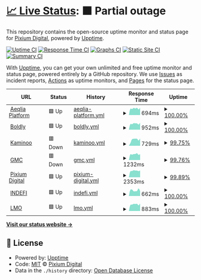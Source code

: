 # [📈 Live Status](https://demo.upptime.js.org): <!--live status--> **🟧 Partial outage**

This repository contains the open-source uptime monitor and status page for [Pixium Digital](https://pixiumdigital.com), powered by [Upptime](https://github.com/upptime/upptime).

[![Uptime CI](https://github.com/koj-co/upptime/workflows/Uptime%20CI/badge.svg)](https://github.com/koj-co/upptime/actions?query=workflow%3A%22Uptime+CI%22)
[![Response Time CI](https://github.com/koj-co/upptime/workflows/Response%20Time%20CI/badge.svg)](https://github.com/koj-co/upptime/actions?query=workflow%3A%22Response+Time+CI%22)
[![Graphs CI](https://github.com/koj-co/upptime/workflows/Graphs%20CI/badge.svg)](https://github.com/koj-co/upptime/actions?query=workflow%3A%22Graphs+CI%22)
[![Static Site CI](https://github.com/koj-co/upptime/workflows/Static%20Site%20CI/badge.svg)](https://github.com/koj-co/upptime/actions?query=workflow%3A%22Static+Site+CI%22)
[![Summary CI](https://github.com/koj-co/upptime/workflows/Summary%20CI/badge.svg)](https://github.com/koj-co/upptime/actions?query=workflow%3A%22Summary+CI%22)

With [Upptime](https://upptime.js.org), you can get your own unlimited and free uptime monitor and status page, powered entirely by a GitHub repository. We use [Issues](https://github.com/pixiumdigital/uptime/issues) as incident reports, [Actions](https://github.com/pixiumdigital/uptime/actions) as uptime monitors, and [Pages](https://demo.upptime.js.org) for the status page.

<!--start: status pages-->
<!-- This summary is generated by Upptime (https://github.com/upptime/upptime) -->
<!-- Do not edit this manually, your changes will be overwritten -->
<!-- prettier-ignore -->
| URL | Status | History | Response Time | Uptime |
| --- | ------ | ------- | ------------- | ------ |
| <img alt="" src="https://favicons.githubusercontent.com/app.aeqlia.com" height="13"> [Aeqlia Platform](https://app.aeqlia.com/ping.html) | 🟩 Up | [aeqlia-platform.yml](https://github.com/pixiumdigital/uptime/commits/HEAD/history/aeqlia-platform.yml) | <details><summary><img alt="Response time graph" src="./graphs/aeqlia-platform/response-time-week.png" height="20"> 694ms</summary><br><a href="https://pixiumdigital.github.io/uptime/history/aeqlia-platform"><img alt="Response time 711" src="https://img.shields.io/endpoint?url=https%3A%2F%2Fraw.githubusercontent.com%2Fpixiumdigital%2Fuptime%2FHEAD%2Fapi%2Faeqlia-platform%2Fresponse-time.json"></a><br><a href="https://pixiumdigital.github.io/uptime/history/aeqlia-platform"><img alt="24-hour response time 759" src="https://img.shields.io/endpoint?url=https%3A%2F%2Fraw.githubusercontent.com%2Fpixiumdigital%2Fuptime%2FHEAD%2Fapi%2Faeqlia-platform%2Fresponse-time-day.json"></a><br><a href="https://pixiumdigital.github.io/uptime/history/aeqlia-platform"><img alt="7-day response time 694" src="https://img.shields.io/endpoint?url=https%3A%2F%2Fraw.githubusercontent.com%2Fpixiumdigital%2Fuptime%2FHEAD%2Fapi%2Faeqlia-platform%2Fresponse-time-week.json"></a><br><a href="https://pixiumdigital.github.io/uptime/history/aeqlia-platform"><img alt="30-day response time 693" src="https://img.shields.io/endpoint?url=https%3A%2F%2Fraw.githubusercontent.com%2Fpixiumdigital%2Fuptime%2FHEAD%2Fapi%2Faeqlia-platform%2Fresponse-time-month.json"></a><br><a href="https://pixiumdigital.github.io/uptime/history/aeqlia-platform"><img alt="1-year response time 707" src="https://img.shields.io/endpoint?url=https%3A%2F%2Fraw.githubusercontent.com%2Fpixiumdigital%2Fuptime%2FHEAD%2Fapi%2Faeqlia-platform%2Fresponse-time-year.json"></a></details> | <details><summary><a href="https://pixiumdigital.github.io/uptime/history/aeqlia-platform">100.00%</a></summary><a href="https://pixiumdigital.github.io/uptime/history/aeqlia-platform"><img alt="All-time uptime 99.77%" src="https://img.shields.io/endpoint?url=https%3A%2F%2Fraw.githubusercontent.com%2Fpixiumdigital%2Fuptime%2FHEAD%2Fapi%2Faeqlia-platform%2Fuptime.json"></a><br><a href="https://pixiumdigital.github.io/uptime/history/aeqlia-platform"><img alt="24-hour uptime 100.00%" src="https://img.shields.io/endpoint?url=https%3A%2F%2Fraw.githubusercontent.com%2Fpixiumdigital%2Fuptime%2FHEAD%2Fapi%2Faeqlia-platform%2Fuptime-day.json"></a><br><a href="https://pixiumdigital.github.io/uptime/history/aeqlia-platform"><img alt="7-day uptime 100.00%" src="https://img.shields.io/endpoint?url=https%3A%2F%2Fraw.githubusercontent.com%2Fpixiumdigital%2Fuptime%2FHEAD%2Fapi%2Faeqlia-platform%2Fuptime-week.json"></a><br><a href="https://pixiumdigital.github.io/uptime/history/aeqlia-platform"><img alt="30-day uptime 100.00%" src="https://img.shields.io/endpoint?url=https%3A%2F%2Fraw.githubusercontent.com%2Fpixiumdigital%2Fuptime%2FHEAD%2Fapi%2Faeqlia-platform%2Fuptime-month.json"></a><br><a href="https://pixiumdigital.github.io/uptime/history/aeqlia-platform"><img alt="1-year uptime 99.64%" src="https://img.shields.io/endpoint?url=https%3A%2F%2Fraw.githubusercontent.com%2Fpixiumdigital%2Fuptime%2FHEAD%2Fapi%2Faeqlia-platform%2Fuptime-year.json"></a></details>
| <img alt="" src="https://favicons.githubusercontent.com/live.boldly.app" height="13"> [Boldly](https://live.boldly.app/ping.html) | 🟩 Up | [boldly.yml](https://github.com/pixiumdigital/uptime/commits/HEAD/history/boldly.yml) | <details><summary><img alt="Response time graph" src="./graphs/boldly/response-time-week.png" height="20"> 952ms</summary><br><a href="https://pixiumdigital.github.io/uptime/history/boldly"><img alt="Response time 954" src="https://img.shields.io/endpoint?url=https%3A%2F%2Fraw.githubusercontent.com%2Fpixiumdigital%2Fuptime%2FHEAD%2Fapi%2Fboldly%2Fresponse-time.json"></a><br><a href="https://pixiumdigital.github.io/uptime/history/boldly"><img alt="24-hour response time 1080" src="https://img.shields.io/endpoint?url=https%3A%2F%2Fraw.githubusercontent.com%2Fpixiumdigital%2Fuptime%2FHEAD%2Fapi%2Fboldly%2Fresponse-time-day.json"></a><br><a href="https://pixiumdigital.github.io/uptime/history/boldly"><img alt="7-day response time 952" src="https://img.shields.io/endpoint?url=https%3A%2F%2Fraw.githubusercontent.com%2Fpixiumdigital%2Fuptime%2FHEAD%2Fapi%2Fboldly%2Fresponse-time-week.json"></a><br><a href="https://pixiumdigital.github.io/uptime/history/boldly"><img alt="30-day response time 939" src="https://img.shields.io/endpoint?url=https%3A%2F%2Fraw.githubusercontent.com%2Fpixiumdigital%2Fuptime%2FHEAD%2Fapi%2Fboldly%2Fresponse-time-month.json"></a><br><a href="https://pixiumdigital.github.io/uptime/history/boldly"><img alt="1-year response time 951" src="https://img.shields.io/endpoint?url=https%3A%2F%2Fraw.githubusercontent.com%2Fpixiumdigital%2Fuptime%2FHEAD%2Fapi%2Fboldly%2Fresponse-time-year.json"></a></details> | <details><summary><a href="https://pixiumdigital.github.io/uptime/history/boldly">100.00%</a></summary><a href="https://pixiumdigital.github.io/uptime/history/boldly"><img alt="All-time uptime 99.98%" src="https://img.shields.io/endpoint?url=https%3A%2F%2Fraw.githubusercontent.com%2Fpixiumdigital%2Fuptime%2FHEAD%2Fapi%2Fboldly%2Fuptime.json"></a><br><a href="https://pixiumdigital.github.io/uptime/history/boldly"><img alt="24-hour uptime 100.00%" src="https://img.shields.io/endpoint?url=https%3A%2F%2Fraw.githubusercontent.com%2Fpixiumdigital%2Fuptime%2FHEAD%2Fapi%2Fboldly%2Fuptime-day.json"></a><br><a href="https://pixiumdigital.github.io/uptime/history/boldly"><img alt="7-day uptime 100.00%" src="https://img.shields.io/endpoint?url=https%3A%2F%2Fraw.githubusercontent.com%2Fpixiumdigital%2Fuptime%2FHEAD%2Fapi%2Fboldly%2Fuptime-week.json"></a><br><a href="https://pixiumdigital.github.io/uptime/history/boldly"><img alt="30-day uptime 100.00%" src="https://img.shields.io/endpoint?url=https%3A%2F%2Fraw.githubusercontent.com%2Fpixiumdigital%2Fuptime%2FHEAD%2Fapi%2Fboldly%2Fuptime-month.json"></a><br><a href="https://pixiumdigital.github.io/uptime/history/boldly"><img alt="1-year uptime 99.97%" src="https://img.shields.io/endpoint?url=https%3A%2F%2Fraw.githubusercontent.com%2Fpixiumdigital%2Fuptime%2FHEAD%2Fapi%2Fboldly%2Fuptime-year.json"></a></details>
| <img alt="" src="https://favicons.githubusercontent.com/app.kaminoo.com" height="13"> [Kaminoo](https://app.kaminoo.com/ping.html) | 🟥 Down | [kaminoo.yml](https://github.com/pixiumdigital/uptime/commits/HEAD/history/kaminoo.yml) | <details><summary><img alt="Response time graph" src="./graphs/kaminoo/response-time-week.png" height="20"> 729ms</summary><br><a href="https://pixiumdigital.github.io/uptime/history/kaminoo"><img alt="Response time 762" src="https://img.shields.io/endpoint?url=https%3A%2F%2Fraw.githubusercontent.com%2Fpixiumdigital%2Fuptime%2FHEAD%2Fapi%2Fkaminoo%2Fresponse-time.json"></a><br><a href="https://pixiumdigital.github.io/uptime/history/kaminoo"><img alt="24-hour response time 856" src="https://img.shields.io/endpoint?url=https%3A%2F%2Fraw.githubusercontent.com%2Fpixiumdigital%2Fuptime%2FHEAD%2Fapi%2Fkaminoo%2Fresponse-time-day.json"></a><br><a href="https://pixiumdigital.github.io/uptime/history/kaminoo"><img alt="7-day response time 729" src="https://img.shields.io/endpoint?url=https%3A%2F%2Fraw.githubusercontent.com%2Fpixiumdigital%2Fuptime%2FHEAD%2Fapi%2Fkaminoo%2Fresponse-time-week.json"></a><br><a href="https://pixiumdigital.github.io/uptime/history/kaminoo"><img alt="30-day response time 775" src="https://img.shields.io/endpoint?url=https%3A%2F%2Fraw.githubusercontent.com%2Fpixiumdigital%2Fuptime%2FHEAD%2Fapi%2Fkaminoo%2Fresponse-time-month.json"></a><br><a href="https://pixiumdigital.github.io/uptime/history/kaminoo"><img alt="1-year response time 783" src="https://img.shields.io/endpoint?url=https%3A%2F%2Fraw.githubusercontent.com%2Fpixiumdigital%2Fuptime%2FHEAD%2Fapi%2Fkaminoo%2Fresponse-time-year.json"></a></details> | <details><summary><a href="https://pixiumdigital.github.io/uptime/history/kaminoo">99.75%</a></summary><a href="https://pixiumdigital.github.io/uptime/history/kaminoo"><img alt="All-time uptime 99.29%" src="https://img.shields.io/endpoint?url=https%3A%2F%2Fraw.githubusercontent.com%2Fpixiumdigital%2Fuptime%2FHEAD%2Fapi%2Fkaminoo%2Fuptime.json"></a><br><a href="https://pixiumdigital.github.io/uptime/history/kaminoo"><img alt="24-hour uptime 98.27%" src="https://img.shields.io/endpoint?url=https%3A%2F%2Fraw.githubusercontent.com%2Fpixiumdigital%2Fuptime%2FHEAD%2Fapi%2Fkaminoo%2Fuptime-day.json"></a><br><a href="https://pixiumdigital.github.io/uptime/history/kaminoo"><img alt="7-day uptime 99.75%" src="https://img.shields.io/endpoint?url=https%3A%2F%2Fraw.githubusercontent.com%2Fpixiumdigital%2Fuptime%2FHEAD%2Fapi%2Fkaminoo%2Fuptime-week.json"></a><br><a href="https://pixiumdigital.github.io/uptime/history/kaminoo"><img alt="30-day uptime 99.94%" src="https://img.shields.io/endpoint?url=https%3A%2F%2Fraw.githubusercontent.com%2Fpixiumdigital%2Fuptime%2FHEAD%2Fapi%2Fkaminoo%2Fuptime-month.json"></a><br><a href="https://pixiumdigital.github.io/uptime/history/kaminoo"><img alt="1-year uptime 98.91%" src="https://img.shields.io/endpoint?url=https%3A%2F%2Fraw.githubusercontent.com%2Fpixiumdigital%2Fuptime%2FHEAD%2Fapi%2Fkaminoo%2Fuptime-year.json"></a></details>
| <img alt="" src="https://favicons.githubusercontent.com/gomastercoach-app.com" height="13"> [GMC](https://gomastercoach-app.com) | 🟥 Down | [gmc.yml](https://github.com/pixiumdigital/uptime/commits/HEAD/history/gmc.yml) | <details><summary><img alt="Response time graph" src="./graphs/gmc/response-time-week.png" height="20"> 1232ms</summary><br><a href="https://pixiumdigital.github.io/uptime/history/gmc"><img alt="Response time 1230" src="https://img.shields.io/endpoint?url=https%3A%2F%2Fraw.githubusercontent.com%2Fpixiumdigital%2Fuptime%2FHEAD%2Fapi%2Fgmc%2Fresponse-time.json"></a><br><a href="https://pixiumdigital.github.io/uptime/history/gmc"><img alt="24-hour response time 1240" src="https://img.shields.io/endpoint?url=https%3A%2F%2Fraw.githubusercontent.com%2Fpixiumdigital%2Fuptime%2FHEAD%2Fapi%2Fgmc%2Fresponse-time-day.json"></a><br><a href="https://pixiumdigital.github.io/uptime/history/gmc"><img alt="7-day response time 1232" src="https://img.shields.io/endpoint?url=https%3A%2F%2Fraw.githubusercontent.com%2Fpixiumdigital%2Fuptime%2FHEAD%2Fapi%2Fgmc%2Fresponse-time-week.json"></a><br><a href="https://pixiumdigital.github.io/uptime/history/gmc"><img alt="30-day response time 1209" src="https://img.shields.io/endpoint?url=https%3A%2F%2Fraw.githubusercontent.com%2Fpixiumdigital%2Fuptime%2FHEAD%2Fapi%2Fgmc%2Fresponse-time-month.json"></a><br><a href="https://pixiumdigital.github.io/uptime/history/gmc"><img alt="1-year response time 1225" src="https://img.shields.io/endpoint?url=https%3A%2F%2Fraw.githubusercontent.com%2Fpixiumdigital%2Fuptime%2FHEAD%2Fapi%2Fgmc%2Fresponse-time-year.json"></a></details> | <details><summary><a href="https://pixiumdigital.github.io/uptime/history/gmc">99.76%</a></summary><a href="https://pixiumdigital.github.io/uptime/history/gmc"><img alt="All-time uptime 99.86%" src="https://img.shields.io/endpoint?url=https%3A%2F%2Fraw.githubusercontent.com%2Fpixiumdigital%2Fuptime%2FHEAD%2Fapi%2Fgmc%2Fuptime.json"></a><br><a href="https://pixiumdigital.github.io/uptime/history/gmc"><img alt="24-hour uptime 98.31%" src="https://img.shields.io/endpoint?url=https%3A%2F%2Fraw.githubusercontent.com%2Fpixiumdigital%2Fuptime%2FHEAD%2Fapi%2Fgmc%2Fuptime-day.json"></a><br><a href="https://pixiumdigital.github.io/uptime/history/gmc"><img alt="7-day uptime 99.76%" src="https://img.shields.io/endpoint?url=https%3A%2F%2Fraw.githubusercontent.com%2Fpixiumdigital%2Fuptime%2FHEAD%2Fapi%2Fgmc%2Fuptime-week.json"></a><br><a href="https://pixiumdigital.github.io/uptime/history/gmc"><img alt="30-day uptime 99.94%" src="https://img.shields.io/endpoint?url=https%3A%2F%2Fraw.githubusercontent.com%2Fpixiumdigital%2Fuptime%2FHEAD%2Fapi%2Fgmc%2Fuptime-month.json"></a><br><a href="https://pixiumdigital.github.io/uptime/history/gmc"><img alt="1-year uptime 99.85%" src="https://img.shields.io/endpoint?url=https%3A%2F%2Fraw.githubusercontent.com%2Fpixiumdigital%2Fuptime%2FHEAD%2Fapi%2Fgmc%2Fuptime-year.json"></a></details>
| <img alt="" src="https://favicons.githubusercontent.com/pixiumdigital.com" height="13"> [Pixium Digital](https://pixiumdigital.com) | 🟩 Up | [pixium-digital.yml](https://github.com/pixiumdigital/uptime/commits/HEAD/history/pixium-digital.yml) | <details><summary><img alt="Response time graph" src="./graphs/pixium-digital/response-time-week.png" height="20"> 2353ms</summary><br><a href="https://pixiumdigital.github.io/uptime/history/pixium-digital"><img alt="Response time 1503" src="https://img.shields.io/endpoint?url=https%3A%2F%2Fraw.githubusercontent.com%2Fpixiumdigital%2Fuptime%2FHEAD%2Fapi%2Fpixium-digital%2Fresponse-time.json"></a><br><a href="https://pixiumdigital.github.io/uptime/history/pixium-digital"><img alt="24-hour response time 5326" src="https://img.shields.io/endpoint?url=https%3A%2F%2Fraw.githubusercontent.com%2Fpixiumdigital%2Fuptime%2FHEAD%2Fapi%2Fpixium-digital%2Fresponse-time-day.json"></a><br><a href="https://pixiumdigital.github.io/uptime/history/pixium-digital"><img alt="7-day response time 2353" src="https://img.shields.io/endpoint?url=https%3A%2F%2Fraw.githubusercontent.com%2Fpixiumdigital%2Fuptime%2FHEAD%2Fapi%2Fpixium-digital%2Fresponse-time-week.json"></a><br><a href="https://pixiumdigital.github.io/uptime/history/pixium-digital"><img alt="30-day response time 1651" src="https://img.shields.io/endpoint?url=https%3A%2F%2Fraw.githubusercontent.com%2Fpixiumdigital%2Fuptime%2FHEAD%2Fapi%2Fpixium-digital%2Fresponse-time-month.json"></a><br><a href="https://pixiumdigital.github.io/uptime/history/pixium-digital"><img alt="1-year response time 1302" src="https://img.shields.io/endpoint?url=https%3A%2F%2Fraw.githubusercontent.com%2Fpixiumdigital%2Fuptime%2FHEAD%2Fapi%2Fpixium-digital%2Fresponse-time-year.json"></a></details> | <details><summary><a href="https://pixiumdigital.github.io/uptime/history/pixium-digital">99.89%</a></summary><a href="https://pixiumdigital.github.io/uptime/history/pixium-digital"><img alt="All-time uptime 94.95%" src="https://img.shields.io/endpoint?url=https%3A%2F%2Fraw.githubusercontent.com%2Fpixiumdigital%2Fuptime%2FHEAD%2Fapi%2Fpixium-digital%2Fuptime.json"></a><br><a href="https://pixiumdigital.github.io/uptime/history/pixium-digital"><img alt="24-hour uptime 99.23%" src="https://img.shields.io/endpoint?url=https%3A%2F%2Fraw.githubusercontent.com%2Fpixiumdigital%2Fuptime%2FHEAD%2Fapi%2Fpixium-digital%2Fuptime-day.json"></a><br><a href="https://pixiumdigital.github.io/uptime/history/pixium-digital"><img alt="7-day uptime 99.89%" src="https://img.shields.io/endpoint?url=https%3A%2F%2Fraw.githubusercontent.com%2Fpixiumdigital%2Fuptime%2FHEAD%2Fapi%2Fpixium-digital%2Fuptime-week.json"></a><br><a href="https://pixiumdigital.github.io/uptime/history/pixium-digital"><img alt="30-day uptime 99.97%" src="https://img.shields.io/endpoint?url=https%3A%2F%2Fraw.githubusercontent.com%2Fpixiumdigital%2Fuptime%2FHEAD%2Fapi%2Fpixium-digital%2Fuptime-month.json"></a><br><a href="https://pixiumdigital.github.io/uptime/history/pixium-digital"><img alt="1-year uptime 92.28%" src="https://img.shields.io/endpoint?url=https%3A%2F%2Fraw.githubusercontent.com%2Fpixiumdigital%2Fuptime%2FHEAD%2Fapi%2Fpixium-digital%2Fuptime-year.json"></a></details>
| <img alt="" src="https://favicons.githubusercontent.com/sofia.indefi.com" height="13"> [INDEFI](https://sofia.indefi.com) | 🟩 Up | [indefi.yml](https://github.com/pixiumdigital/uptime/commits/HEAD/history/indefi.yml) | <details><summary><img alt="Response time graph" src="./graphs/indefi/response-time-week.png" height="20"> 662ms</summary><br><a href="https://pixiumdigital.github.io/uptime/history/indefi"><img alt="Response time 710" src="https://img.shields.io/endpoint?url=https%3A%2F%2Fraw.githubusercontent.com%2Fpixiumdigital%2Fuptime%2FHEAD%2Fapi%2Findefi%2Fresponse-time.json"></a><br><a href="https://pixiumdigital.github.io/uptime/history/indefi"><img alt="24-hour response time 568" src="https://img.shields.io/endpoint?url=https%3A%2F%2Fraw.githubusercontent.com%2Fpixiumdigital%2Fuptime%2FHEAD%2Fapi%2Findefi%2Fresponse-time-day.json"></a><br><a href="https://pixiumdigital.github.io/uptime/history/indefi"><img alt="7-day response time 662" src="https://img.shields.io/endpoint?url=https%3A%2F%2Fraw.githubusercontent.com%2Fpixiumdigital%2Fuptime%2FHEAD%2Fapi%2Findefi%2Fresponse-time-week.json"></a><br><a href="https://pixiumdigital.github.io/uptime/history/indefi"><img alt="30-day response time 690" src="https://img.shields.io/endpoint?url=https%3A%2F%2Fraw.githubusercontent.com%2Fpixiumdigital%2Fuptime%2FHEAD%2Fapi%2Findefi%2Fresponse-time-month.json"></a><br><a href="https://pixiumdigital.github.io/uptime/history/indefi"><img alt="1-year response time 710" src="https://img.shields.io/endpoint?url=https%3A%2F%2Fraw.githubusercontent.com%2Fpixiumdigital%2Fuptime%2FHEAD%2Fapi%2Findefi%2Fresponse-time-year.json"></a></details> | <details><summary><a href="https://pixiumdigital.github.io/uptime/history/indefi">100.00%</a></summary><a href="https://pixiumdigital.github.io/uptime/history/indefi"><img alt="All-time uptime 100.00%" src="https://img.shields.io/endpoint?url=https%3A%2F%2Fraw.githubusercontent.com%2Fpixiumdigital%2Fuptime%2FHEAD%2Fapi%2Findefi%2Fuptime.json"></a><br><a href="https://pixiumdigital.github.io/uptime/history/indefi"><img alt="24-hour uptime 100.00%" src="https://img.shields.io/endpoint?url=https%3A%2F%2Fraw.githubusercontent.com%2Fpixiumdigital%2Fuptime%2FHEAD%2Fapi%2Findefi%2Fuptime-day.json"></a><br><a href="https://pixiumdigital.github.io/uptime/history/indefi"><img alt="7-day uptime 100.00%" src="https://img.shields.io/endpoint?url=https%3A%2F%2Fraw.githubusercontent.com%2Fpixiumdigital%2Fuptime%2FHEAD%2Fapi%2Findefi%2Fuptime-week.json"></a><br><a href="https://pixiumdigital.github.io/uptime/history/indefi"><img alt="30-day uptime 100.00%" src="https://img.shields.io/endpoint?url=https%3A%2F%2Fraw.githubusercontent.com%2Fpixiumdigital%2Fuptime%2FHEAD%2Fapi%2Findefi%2Fuptime-month.json"></a><br><a href="https://pixiumdigital.github.io/uptime/history/indefi"><img alt="1-year uptime 100.00%" src="https://img.shields.io/endpoint?url=https%3A%2F%2Fraw.githubusercontent.com%2Fpixiumdigital%2Fuptime%2FHEAD%2Fapi%2Findefi%2Fuptime-year.json"></a></details>
| <img alt="" src="https://favicons.githubusercontent.com/app.lastmanout.club" height="13"> [LMO](https://app.lastmanout.club) | 🟩 Up | [lmo.yml](https://github.com/pixiumdigital/uptime/commits/HEAD/history/lmo.yml) | <details><summary><img alt="Response time graph" src="./graphs/lmo/response-time-week.png" height="20"> 883ms</summary><br><a href="https://pixiumdigital.github.io/uptime/history/lmo"><img alt="Response time 910" src="https://img.shields.io/endpoint?url=https%3A%2F%2Fraw.githubusercontent.com%2Fpixiumdigital%2Fuptime%2FHEAD%2Fapi%2Flmo%2Fresponse-time.json"></a><br><a href="https://pixiumdigital.github.io/uptime/history/lmo"><img alt="24-hour response time 978" src="https://img.shields.io/endpoint?url=https%3A%2F%2Fraw.githubusercontent.com%2Fpixiumdigital%2Fuptime%2FHEAD%2Fapi%2Flmo%2Fresponse-time-day.json"></a><br><a href="https://pixiumdigital.github.io/uptime/history/lmo"><img alt="7-day response time 883" src="https://img.shields.io/endpoint?url=https%3A%2F%2Fraw.githubusercontent.com%2Fpixiumdigital%2Fuptime%2FHEAD%2Fapi%2Flmo%2Fresponse-time-week.json"></a><br><a href="https://pixiumdigital.github.io/uptime/history/lmo"><img alt="30-day response time 997" src="https://img.shields.io/endpoint?url=https%3A%2F%2Fraw.githubusercontent.com%2Fpixiumdigital%2Fuptime%2FHEAD%2Fapi%2Flmo%2Fresponse-time-month.json"></a><br><a href="https://pixiumdigital.github.io/uptime/history/lmo"><img alt="1-year response time 910" src="https://img.shields.io/endpoint?url=https%3A%2F%2Fraw.githubusercontent.com%2Fpixiumdigital%2Fuptime%2FHEAD%2Fapi%2Flmo%2Fresponse-time-year.json"></a></details> | <details><summary><a href="https://pixiumdigital.github.io/uptime/history/lmo">100.00%</a></summary><a href="https://pixiumdigital.github.io/uptime/history/lmo"><img alt="All-time uptime 100.00%" src="https://img.shields.io/endpoint?url=https%3A%2F%2Fraw.githubusercontent.com%2Fpixiumdigital%2Fuptime%2FHEAD%2Fapi%2Flmo%2Fuptime.json"></a><br><a href="https://pixiumdigital.github.io/uptime/history/lmo"><img alt="24-hour uptime 100.00%" src="https://img.shields.io/endpoint?url=https%3A%2F%2Fraw.githubusercontent.com%2Fpixiumdigital%2Fuptime%2FHEAD%2Fapi%2Flmo%2Fuptime-day.json"></a><br><a href="https://pixiumdigital.github.io/uptime/history/lmo"><img alt="7-day uptime 100.00%" src="https://img.shields.io/endpoint?url=https%3A%2F%2Fraw.githubusercontent.com%2Fpixiumdigital%2Fuptime%2FHEAD%2Fapi%2Flmo%2Fuptime-week.json"></a><br><a href="https://pixiumdigital.github.io/uptime/history/lmo"><img alt="30-day uptime 100.00%" src="https://img.shields.io/endpoint?url=https%3A%2F%2Fraw.githubusercontent.com%2Fpixiumdigital%2Fuptime%2FHEAD%2Fapi%2Flmo%2Fuptime-month.json"></a><br><a href="https://pixiumdigital.github.io/uptime/history/lmo"><img alt="1-year uptime 100.00%" src="https://img.shields.io/endpoint?url=https%3A%2F%2Fraw.githubusercontent.com%2Fpixiumdigital%2Fuptime%2FHEAD%2Fapi%2Flmo%2Fuptime-year.json"></a></details>

<!--end: status pages-->

[**Visit our status website →**](https://demo.upptime.js.org)

## 📄 License

- Powered by: [Upptime](https://github.com/upptime/upptime)
- Code: [MIT](./LICENSE) © [Pixium Digital](https://pixiumdigital.com)
- Data in the `./history` directory: [Open Database License](https://opendatacommons.org/licenses/odbl/1-0/)
